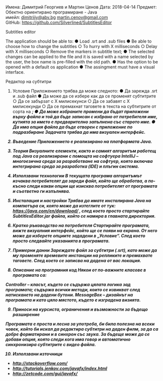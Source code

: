 Имена: Димитрий Георгиев и Мартин Ценов
Дата: 2018-04-14 				Предмет: Обектно ориентирано програмиране - Java	
имейл: dimitriiiy@abv.bg martin.cenov@gmail.com		
GitHub: https://github.com/Silverlined/SubtitlesEditor

Subtitles editor

The application should be able to: ● Load .srt and .sub files ● Be able to choose how to change the subtitles ○ To hurry with X milliseconds ○ Delay with X milliseconds ○ Remove the markers in subtitle text; ● The selected changes can be applied to the file and it is saved with a name selected by the user, the box name is pre-filled with the old path. ● Has the option to be opened with a default os application ● The assingment must have a visual interface.

Редактор на субтитри

1. Условие
Приложението трябва да може следното:
● Да зарежда .srt и .sub файл
● Да може да се избере как да се променят субтитрите
○ Да се забързат с Х милисекунси
○ Да се забавят с Х милисекунди
○ Да се премахнат таговете в текста на субтитрите от сорта на <i><b>;
● Да може избраните промени да бъдат приложени върху файла и той да бъде
записан с избрано от потребителя име, кутията за името е предварително
запълнена със старото име.
● Да има опция файла да бъде отворен с приложение по подразбиране
Задачата трябва да има визуален интерфейс.

2. Въведение
Приложението е реализирано на платформата Java.

3. Теория
Визуалните елементи, както и самият алгоритъм работещ под Java са реализирани с помощта на софтуера IntelliJ – многоезична среда за разработване на софтуер, която включва интегрирана среда за разработка (IDE) и плъгин система.

4. Използвани технологии
В текущата програма алгоритъмът изчаква потребителят да зареди файл, който ще обработва, а по-късно следи какви опции ще изисква потребителят от програмата и съответно ги изпълнява.
5. Инсталация и настройки
Трябва да имате инсталирана Java на компютъра си, която може да изтеглите от тук: https://java.com/en/download/ , след което просто стартирайте SubtitlesEditor.jar файла, който се намира в главната директория.

6. Кратко ръководство на потребителя
Стартирайте програмата, вижте визуалния интерфейс, който ще се появи на екрана.
От него може да изберете опциите зададени в „Условие“. След което просто следвайте указанията в програмата.














7. Примерни данни
Зареждате файл за субтитри (.srt), като може да му променяте времевите инстанции на репликите и премахвате таговете. След което се записва на дадена от вас локация.
8. Описание на програмния код
Някои от по-важните класове в програмата са:

Controller – класът, където се съдържа цялата логика зад програмата; съдържа всички методи, които се извикват след натискането на дадени бутони.
MessageBox – дизайнът на програмата и като цяло мястото, където е изградена визията.

9. Приноси на курсиста, ограничения и възможности за бъдещо разширение

Програмата е проста и лесна за употреба, би била полезна на всеки човек, който би искал да редактира субтитри на даден филм, за да са добре форматирани и в синхрон със звука. За бъдеще може да се добави опция, която следи кога има говор и автоматично синхронизира субтитрите с видео файла.

10. Използвани източници

- http://stackoverflow.com/  
- http://tutorials.jenkov.com/javafx/index.html
- http://zetcode.com/gui/javafx/ 
